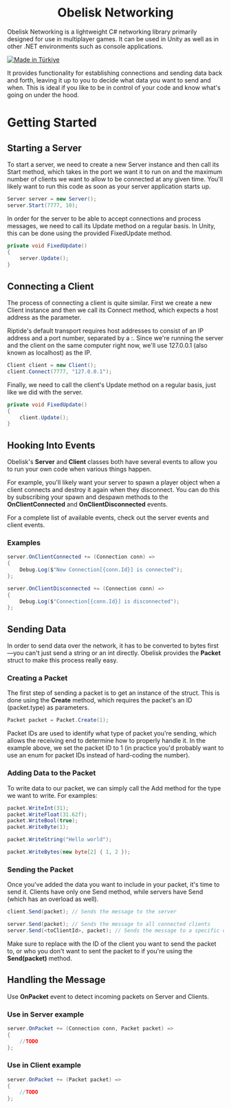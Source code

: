 <h1 align="center">Obelisk Networking</h1>

Obelisk Networking is a lightweight C# networking library primarily designed for use in multiplayer games. It can be used in Unity as well as in other .NET environments such as console applications.

[![Made in Türkiye](https://img.shields.io/badge/made%20in-t%C3%BCrkiye-white.svg?labelColor=red)]()

It provides functionality for establishing connections and sending data back and forth, leaving it up to you to decide what data you want to send and when. This is ideal if you like to be in control of your code and know what's going on under the hood.

# Getting Started

## Starting a Server

To start a server, we need to create a new Server instance and then call its Start method, which takes in the port we want it to run on and the maximum number of clients we want to allow to be connected at any given time. You'll likely want to run this code as soon as your server application starts up.

```csharp
Server server = new Server();
server.Start(7777, 10);
```

In order for the server to be able to accept connections and process messages, we need to call its Update method on a regular basis. In Unity, this can be done using the provided FixedUpdate method.

```csharp
private void FixedUpdate()
{
    server.Update();
}
```

## Connecting a Client

The process of connecting a client is quite similar. First we create a new Client instance and then we call its Connect method, which expects a host address as the parameter.

Riptide's default transport requires host addresses to consist of an IP address and a port number, separated by a :. Since we're running the server and the client on the same computer right now, we'll use 127.0.0.1 (also known as localhost) as the IP.

```csharp
Client client = new Client();
client.Connect(7777, "127.0.0.1");
```

Finally, we need to call the client's Update method on a regular basis, just like we did with the server.

```csharp
private void FixedUpdate()
{
    client.Update();
}
```

## Hooking Into Events

Obelisk's <b>Server</b> and <b>Client</b> classes both have several events to allow you to run your own code when various things happen.

For example, you'll likely want your server to spawn a player object when a client connects and destroy it again when they disconnect. You can do this by subscribing your spawn and despawn methods to the <b>OnClientConnected</b> and <b>OnClientDisconnected</b> events.

For a complete list of available events, check out the server events and client events.

### Examples

```csharp
server.OnClientConnected += (Connection conn) =>
{
    Debug.Log($"New Connection[{conn.Id}] is connected");
};
```

```csharp
server.OnClientDisconnected += (Connection conn) =>
{
    Debug.Log($"Connection[{conn.Id}] is disconnected");
};
```

## Sending Data

In order to send data over the network, it has to be converted to bytes first—you can't just send a string or an int directly. Obelisk provides the <b>Packet</b> struct to make this process really easy.

### Creating a Packet
The first step of sending a packet is to get an instance of the struct. This is done using the <b>Create</b> method, which requires the packet's an ID (packet.type) as parameters.

```csharp
Packet packet = Packet.Create(1);
```

Packet IDs are used to identify what type of packet you're sending, which allows the receiving end to determine how to properly handle it. In the example above, we set the packet ID to 1 (in practice you'd probably want to use an enum for packet IDs instead of hard-coding the number).

### Adding Data to the Packet

To write data to our packet, we can simply call the Add method for the type we want to write. For examples:

```csharp
packet.WriteInt(31);
packet.WriteFloat(31.62f);
packet.WriteBool(true);
packet.WriteByte(1);

packet.WriteString("Hello world");

packet.WriteBytes(new byte[2] { 1, 2 });
```

### Sending the Packet

Once you've added the data you want to include in your packet, it's time to send it. Clients have only one Send method, while servers have Send (which has an overload as well).

```csharp
client.Send(packet); // Sends the message to the server

server.Send(packet); // Sends the message to all connected clients
server.Send(<toClientId>, packet); // Sends the message to a specific client
```

Make sure to replace <toClientId> with the ID of the client you want to send the packet to, or who you don't want to sent the packet to if you're using the <b>Send(packet)</b> method.

## Handling the Message

Use <b>OnPacket</b> event to detect incoming packets on Server and Clients.

### Use in Server example

```csharp
server.OnPacket += (Connection conn, Packet packet) =>
{
    //TODO
}; 
```

### Use in Client example

```csharp
server.OnPacket += (Packet packet) =>
{
    //TODO
}; 
```


